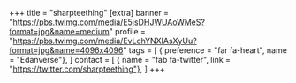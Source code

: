 +++
title = "sharpteething"
[extra]
banner = "https://pbs.twimg.com/media/E5jsDHJWUAoWMeS?format=jpg&name=medium"
profile = "https://pbs.twimg.com/media/EvLchYNXIAsXyUu?format=jpg&name=4096x4096"
tags = [
    { preference = "far fa-heart", name = "Edanverse"},
]
contact = [
    { name = "fab fa-twitter", link = "https://twitter.com/sharpteething"},
]
+++